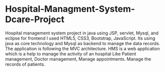 # Hospital-Managment-System-Dcare-Project

Hospital management system project in java using JSP, servlet, Mysql, and eclipse
for frontend I used HTML5, CSS3, Bootstrap, JavaScript. Its using java as core
technology and Mysql as backend to manage the data records. The application is
following the MVC architecture. HMS is a web application which is a help to manage
the activity of an hospital Like Patient management, Doctor management, Manage
appointments. Manage the records of patients.
